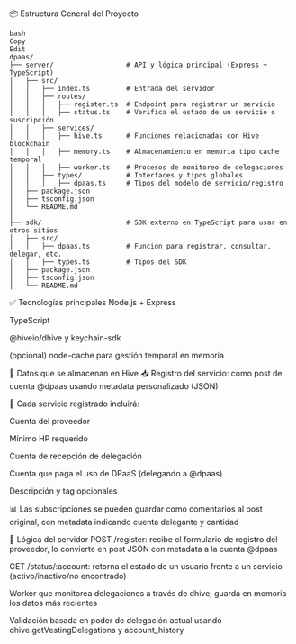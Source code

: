 📦 Estructura General del Proyecto
```
bash
Copy
Edit
dpaas/
├── server/                  # API y lógica principal (Express + TypeScript)
│   ├── src/
│   │   ├── index.ts         # Entrada del servidor
│   │   ├── routes/
│   │   │   ├── register.ts  # Endpoint para registrar un servicio
│   │   │   ├── status.ts    # Verifica el estado de un servicio o suscripción
│   │   ├── services/
│   │   │   ├── hive.ts      # Funciones relacionadas con Hive blockchain
│   │   │   ├── memory.ts    # Almacenamiento en memoria tipo cache temporal
│   │   │   ├── worker.ts    # Procesos de monitoreo de delegaciones
│   │   ├── types/           # Interfaces y tipos globales
│   │   │   ├── dpaas.ts     # Tipos del modelo de servicio/registro
│   ├── package.json
│   ├── tsconfig.json
│   └── README.md
│
├── sdk/                     # SDK externo en TypeScript para usar en otros sitios
│   ├── src/
│   │   ├── dpaas.ts         # Función para registrar, consultar, delegar, etc.
│   │   ├── types.ts         # Tipos del SDK
│   ├── package.json
│   ├── tsconfig.json
│   └── README.md
```

✅ Tecnologías principales
Node.js + Express

TypeScript

@hiveio/dhive y keychain-sdk

(opcional) node-cache para gestión temporal en memoria

📌 Datos que se almacenan en Hive
📥 Registro del servicio: como post de cuenta @dpaas usando metadata personalizado (JSON)

📝 Cada servicio registrado incluirá:

Cuenta del proveedor

Mínimo HP requerido

Cuenta de recepción de delegación

Cuenta que paga el uso de DPaaS (delegando a @dpaas)

Descripción y tag opcionales

📊 Las subscripciones se pueden guardar como comentarios al post original, con metadata indicando cuenta delegante y cantidad

🧠 Lógica del servidor
POST /register: recibe el formulario de registro del proveedor, lo convierte en post JSON con metadata a la cuenta @dpaas

GET /status/:account: retorna el estado de un usuario frente a un servicio (activo/inactivo/no encontrado)

Worker que monitorea delegaciones a través de dhive, guarda en memoria los datos más recientes

Validación basada en poder de delegación actual usando dhive.getVestingDelegations y account_history